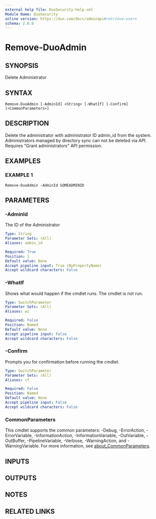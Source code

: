 ```yaml
---
external help file: DuoSecurity-help.xml
Module Name: DuoSecurity
online version: https://duo.com/docs/adminapi#retrieve-users
schema: 2.0.0
---
```


# Remove-DuoAdmin

## SYNOPSIS
Delete Administrator

## SYNTAX

```
Remove-DuoAdmin [-AdminId] <String> [-WhatIf] [-Confirm] [<CommonParameters>]
```

## DESCRIPTION
Delete the administrator with administrator ID admin_id from the system.
Administrators managed by directory sync can not be deleted via API.
Requires "Grant administrators" API permission.

## EXAMPLES

### EXAMPLE 1
```
Remove-DuoAdmin -AdminId SOMEADMINID
```

## PARAMETERS

### -AdminId
The ID of the Administrator

```yaml
Type: String
Parameter Sets: (All)
Aliases: admin_id

Required: True
Position: 1
Default value: None
Accept pipeline input: True (ByPropertyName)
Accept wildcard characters: False
```

### -WhatIf
Shows what would happen if the cmdlet runs.
The cmdlet is not run.

```yaml
Type: SwitchParameter
Parameter Sets: (All)
Aliases: wi

Required: False
Position: Named
Default value: None
Accept pipeline input: False
Accept wildcard characters: False
```

### -Confirm
Prompts you for confirmation before running the cmdlet.

```yaml
Type: SwitchParameter
Parameter Sets: (All)
Aliases: cf

Required: False
Position: Named
Default value: None
Accept pipeline input: False
Accept wildcard characters: False
```

### CommonParameters
This cmdlet supports the common parameters: -Debug, -ErrorAction, -ErrorVariable, -InformationAction, -InformationVariable, -OutVariable, -OutBuffer, -PipelineVariable, -Verbose, -WarningAction, and -WarningVariable. For more information, see [about_CommonParameters](http://go.microsoft.com/fwlink/?LinkID=113216).

## INPUTS

## OUTPUTS

## NOTES

## RELATED LINKS
